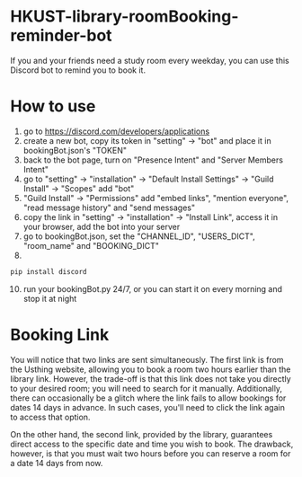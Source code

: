 # HKUST-library-roomBooking-reminder-bot
If you and your friends need a study room every weekday, you can use this Discord bot to remind you to book it.
# How to use
1. go to https://discord.com/developers/applications
2. create a new bot, copy its token in "setting" -> "bot" and place it in bookingBot.json's "TOKEN"
3. back to the bot page, turn on "Presence Intent" and "Server Members Intent"
4. go to "setting" -> "installation" -> "Default Install Settings" -> "Guild Install" -> "Scopes" add "bot"
5. "Guild Install" -> "Permissions" add "embed links", "mention everyone", "read message history" and "send messages"
6. copy the link in "setting" -> "installation" -> "Install Link", access it in your browser, add the bot into your server
7. go to bookingBot.json, set the "CHANNEL_ID", "USERS_DICT", "room_name" and "BOOKING_DICT"
8. 
```bash
pip install discord
```
10. run your bookingBot.py 24/7, or you can start it on every morning and stop it at night
# Booking Link
You will notice that two links are sent simultaneously. The first link is from the Usthing website, allowing you to book a room two hours earlier than the library link. However, the trade-off is that this link does not take you directly to your desired room; you will need to search for it manually. Additionally, there can occasionally be a glitch where the link fails to allow bookings for dates 14 days in advance. In such cases, you'll need to click the link again to access that option.

On the other hand, the second link, provided by the library, guarantees direct access to the specific date and time you wish to book. The drawback, however, is that you must wait two hours before you can reserve a room for a date 14 days from now.

